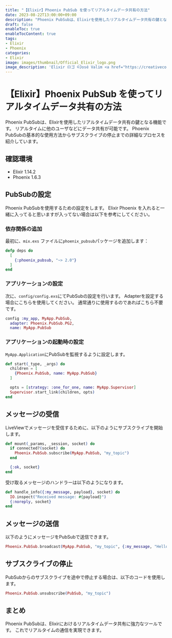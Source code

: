 ```yaml
---
title: "【Elixir】Phoenix PubSub を使ってリアルタイムデータ共有の方法"
date: 2023-08-22T13:00:00+09:00
description: "Phoenix PubSubは、Elixirを使用したリアルタイムデータ共有の鍵となる機能です。"
draft: false
enableToc: true
enableTocContent: true
tags: 
- Elixir
- Phoenix
categories: 
- Elixir
image: images/thumbnail/Official_Elixir_logo.png
image_description: 'Elixir ロゴ ©José Valim <a href="https://creativecommons.org/licenses/by-sa/4.0" target="_blank" rel="nofollow noopener">CC 表示-継承 4.0</a>'
---
```


# 【Elixir】Phoenix PubSub を使ってリアルタイムデータ共有の方法
Phoenix PubSubは、Elixirを使用したリアルタイムデータ共有の鍵となる機能です。
リアルタイムに他のユーザなどにデータ共有が可能です。
Phoenix PubSubの基本的な使用方法からサブスクライブの停止までの詳細なプロセスを紹介しています。

## 確認環境
* Elixir 1.14.2
* Phoenix 1.6.3

## PubSubの設定
Phoenix PubSubを使用するための設定をします。
Elixir Phoenix を入れると一緒に入ってると思いますが入ってない場合は以下を参考にしてください。

### 依存関係の追加
最初に、`mix.exs` ファイルに`phoenix_pubsub`パッケージを追加します：
```elixir:mix.exs
defp deps do
  [
    {:phoenix_pubsub, "~> 2.0"}
  ]
end
```

### アプリケーションの設定
次に、`config/config.exs`にてPubSubの設定を行います。
Adapterを設定する場合にこちらを使用してください。
通常通りに使用するのであればこちら不要です。

```elixir:config/config.exs
config :my_app, MyApp.PubSub,
  adapter: Phoenix.PubSub.PG2,
  name: MyApp.PubSub
```

### アプリケーションの起動時の設定
`MyApp.Application`にPubSubを監視するように設定します。

```elixir:/lib/my_app/application.ex
def start(_type, _args) do
  children = [
    {Phoenix.PubSub, name: MyApp.PubSub}
  ]

  opts = [strategy: :one_for_one, name: MyApp.Supervisor]
  Supervisor.start_link(children, opts)
end
```

## メッセージの受信
LiveViewでメッセージを受信するために、以下のようにサブスクライブを開始します。

```elixir
def mount(_params, _session, socket) do
  if connected?(socket) do
    Phoenix.PubSub.subscribe(MyApp.PubSub, "my_topic")
  end

  {:ok, socket}
end
```

受け取るメッセージのハンドラーは以下のようになります。
```elixir
def handle_info({:my_message, payload}, socket) do
  IO.inspect("Received message: #{payload}")
  {:noreply, socket}
end
```

## メッセージの送信
以下のようにメッセージをPubSubで送信できます。

```elixir
Phoenix.PubSub.broadcast(MyApp.PubSub, "my_topic", {:my_message, "Hello, World!"})
```

## サブスクライブの停止
PubSubからのサブスクライブを途中で停止する場合は、以下のコードを使用します。
```elixir
Phoenix.PubSub.unsubscribe(PubSub, "my_topic")
```

## まとめ
Phoenix PubSubは、Elixirにおけるリアルタイムデータ共有に強力なツールです。
これでリアルタイムの通信を実現できます。
